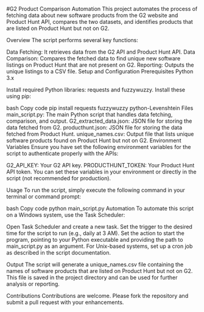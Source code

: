 #G2 Product Comparison Automation
This project automates the process of fetching data about new software products from the G2 website and Product Hunt API, compares the two datasets, and identifies products that are listed on Product Hunt but not on G2.

Overview
The script performs several key functions:

Data Fetching: It retrieves data from the G2 API and Product Hunt API.
Data Comparison: Compares the fetched data to find unique new software listings on Product Hunt that are not present on G2.
Reporting: Outputs the unique listings to a CSV file.
Setup and Configuration
Prerequisites
Python 3.x

Install required Python libraries: requests and fuzzywuzzy. Install these using pip:

bash
Copy code
pip install requests fuzzywuzzy python-Levenshtein
Files
main_script.py: The main Python script that handles data fetching, comparison, and output.
G2_extracted_data.json: JSON file for storing the data fetched from G2.
producthunt.json: JSON file for storing the data fetched from Product Hunt.
unique_names.csv: Output file that lists unique software products found on Product Hunt but not on G2.
Environment Variables
Ensure you have set the following environment variables for the script to authenticate properly with the APIs:

G2_API_KEY: Your G2 API key.
PRODUCTHUNT_TOKEN: Your Product Hunt API token.
You can set these variables in your environment or directly in the script (not recommended for production).

Usage
To run the script, simply execute the following command in your terminal or command prompt:

bash
Copy code
python main_script.py
Automation
To automate this script on a Windows system, use the Task Scheduler:

Open Task Scheduler and create a new task.
Set the trigger to the desired time for the script to run (e.g., daily at 3 AM).
Set the action to start the program, pointing to your Python executable and providing the path to main_script.py as an argument.
For Unix-based systems, set up a cron job as described in the script documentation.

Output
The script will generate a unique_names.csv file containing the names of software products that are listed on Product Hunt but not on G2. This file is saved in the project directory and can be used for further analysis or reporting.

Contributions
Contributions are welcome. Please fork the repository and submit a pull request with your enhancements.
